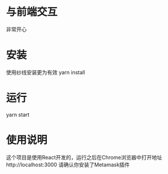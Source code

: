 # 与前端交互
非常开心

# 安装
使用纱线安装更为有效
 yarn install

# 运行
yarn start

# 使用说明
这个项目是使用React开发的，运行之后在Chrome浏览器中打开地址
http://localhost:3000  请确认你安装了Metamask插件

